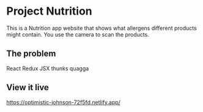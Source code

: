 # Project Nutrition
This is a Nutrition app website that shows what allergens different products might contain. You use the camera to scan the products. 

## The problem

React
Redux
JSX
thunks
quagga

## View it live
https://optimistic-johnson-72f5fd.netlify.app/
